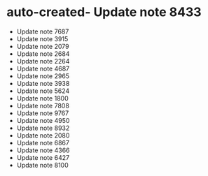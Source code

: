 # auto-created- Update note 8433
- Update note 7687
- Update note 3915
- Update note 2079
- Update note 2684
- Update note 2264
- Update note 4687
- Update note 2965
- Update note 3938
- Update note 5624
- Update note 1800
- Update note 7808
- Update note 9767
- Update note 4950
- Update note 8932
- Update note 2080
- Update note 6867
- Update note 4366
- Update note 6427
- Update note 8100
